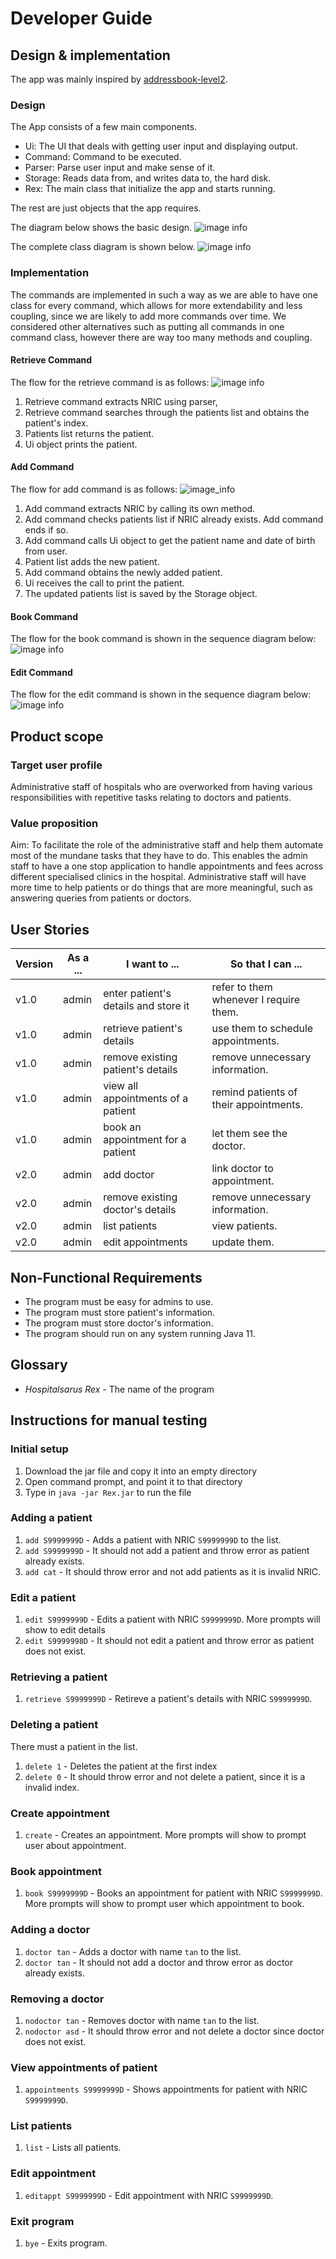 # Developer Guide

## Design & implementation

The app was mainly inspired by [addressbook-level2](https://github.com/se-edu/addressbook-level2).

### Design
The App consists of a few main components.

* Ui: The UI that deals with getting user input and displaying output.
* Command: Command to be executed.
* Parser: Parse user input and make sense of it.
* Storage: Reads data from, and writes data to, the hard disk.
* Rex: The main class that initialize the app and starts running.

The rest are just objects that the app requires.

The diagram below shows the basic design.
![image info](./pictures/UML.png)

The complete class diagram is shown below.
![image info](./pictures/classDiagram.PNG)

### Implementation
The commands are implemented in such a way as we are able to have one class for every command, which allows for more extendability and less coupling, since we are likely to add more commands over time. We considered other alternatives such as putting all commands in one command class, however there are way too many methods and coupling.

#### Retrieve Command
The flow for the retrieve command is as follows:
![image info](./pictures/retrieveCommandSD.png)
1. Retrieve command extracts NRIC using parser, 
2. Retrieve command searches through the patients list and obtains the patient's index.
3. Patients list returns the patient.
4. Ui object prints the patient.

#### Add Command
The flow for add command is as follows:
![image_info](./pictures/addCommandSD.PNG)
1. Add command extracts NRIC by calling its own method.
2. Add command checks patients list if NRIC already exists. Add command ends if so.
3. Add command calls Ui object to get the patient name and date of birth from user.
4. Patient list adds the new patient.
5. Add command obtains the newly added patient.
6. Ui receives the call to print the patient.
7. The updated patients list is saved by the Storage object.


#### Book Command
The flow for the book command is shown in the sequence diagram below:
![image info](./pictures/bookApptSequenceDiagram.PNG)

#### Edit Command
The flow for the edit command is shown in the sequence diagram below:
![image info](./pictures/UMLEdit.png)


## Product scope
### Target user profile

Administrative staff of hospitals who are overworked from having various responsibilities with repetitive tasks relating to doctors and patients.

### Value proposition

Aim: To facilitate the role of the administrative staff and help them automate most of the mundane tasks that they have to do. This enables the admin staff to have a one stop application to handle appointments and fees across different specialised clinics in the hospital. Administrative staff will have more time to help patients or do things that are more meaningful, such as answering queries from patients or doctors.

## User Stories

|Version| As a ... | I want to ... | So that I can ...|
|--------|----------|---------------|------------------|
|v1.0|admin|enter patient's details and store it|refer to them whenever I require them.|
|v1.0|admin|retrieve patient's details|use them to schedule appointments.|
|v1.0|admin|remove existing patient's details|remove unnecessary information.|
|v1.0|admin|view all appointments of a patient|remind patients of their appointments.|
|v1.0|admin|book an appointment for a patient|let them see the doctor.|
|v2.0|admin|add doctor|link doctor to appointment.|
|v2.0|admin|remove existing doctor's details|remove unnecessary information.|
|v2.0|admin|list patients|view patients.|
|v2.0|admin|edit appointments|update them.|

## Non-Functional Requirements

* The program must be easy for admins to use.
* The program must store patient's information.
* The program must store doctor's information.
* The program should run on any system running Java 11.

## Glossary

* *Hospitalsarus Rex* - The name of the program

## Instructions for manual testing

### Initial setup
1. Download the jar file and copy it into an empty directory
2. Open command prompt, and point it to that directory
3. Type in `java -jar Rex.jar` to run the file


### Adding a patient
1. `add S9999999D` - Adds a patient with NRIC `S9999999D` to the list.
2. `add S9999999D` - It should not add a patient and throw error as patient already exists.
3. `add cat` - It should throw error and not add patients as it is invalid NRIC.


### Edit a patient
1. `edit S9999999D` - Edits a patient with NRIC `S9999999D`. More prompts will show to edit details
2. `edit S9999998D` - It should not edit a patient and throw error as patient does not exist.


### Retrieving a patient
1. `retrieve S9999999D` - Retireve a patient's details with NRIC `S9999999D`.


### Deleting a patient
There must a patient in the list.
1. `delete 1` - Deletes the patient at the first index
2. `delete 0` - It should throw error and not delete a patient, since it is a invalid index.


### Create appointment
1. `create` - Creates an appointment. More prompts will show to prompt user about appointment.


### Book appointment
1. `book S9999999D` - Books an appointment for patient with NRIC `S9999999D`. More prompts will show to prompt user which appointment to book.


### Adding a doctor
1. `doctor tan` - Adds a doctor with name `tan` to the list.
2. `doctor tan` - It should not add a doctor and throw error as doctor already exists.


### Removing a doctor
1. `nodoctor tan` - Removes doctor with name `tan` to the list.
2. `nodoctor asd` - It should throw error and not delete a doctor since doctor does not exist.


### View appointments of patient
1. `appointments S9999999D` - Shows appointments for patient with NRIC `S9999999D`.


### List patients
1. `list` - Lists all patients.


### Edit appointment
1. `editappt S9999999D` - Edit appointment with NRIC `S9999999D`.


### Exit program
1. `bye` - Exits program.
